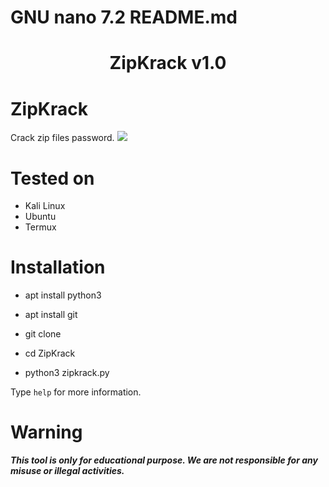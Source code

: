 # GNU nano 7.2                                          README.md
<h1 align="center">ZipKrack v1.0</h1>

# ZipKrack
Crack zip files password.
![](zk.png)

# Tested on
- Kali Linux
- Ubuntu
- Termux

# Installation
* apt install python3

* apt install git

* git clone 
* cd ZipKrack

* python3 zipkrack.py

Type `help` for more information.

# Warning
***This tool is only for educational purpose. We are not responsible for any misuse or illegal activities.***

